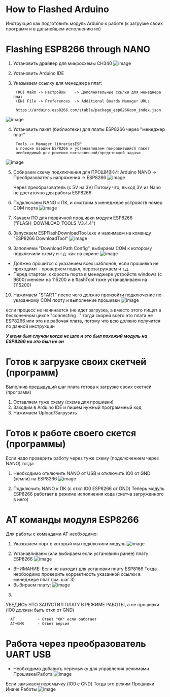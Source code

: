 # How to Flashed Arduino
Инструкция как подготовить модуль Arduino к работе
(к загрузке своих программ и в дальнейшем исполнению их)

# Flashing ESP8266 through NANO
1. Установить драйвер для микросхемы CH340
![image](https://user-images.githubusercontent.com/28355711/163768488-776b7dcb-eac1-480f-90cc-b8f5659ef436.png)

2. Установить Arduino IDE
3. Указываем ссылку для менеджера плат:      
      
        (RU) Файл -> Настройки    -> Дополнительные ссылки для менеджера плат
        (EN) File -> Preferences  -> Additional Boards Manager URLs

        https://arduino.esp8266.com/stable/package_esp8266com_index.json
![image](https://user-images.githubusercontent.com/28355711/163768841-1a055bce-f3d5-4d38-9910-17d521bdfb0b.png)

4. Установить пакет (библиотеки) для платы ESP8266 через "менеджер плат"

        Tools -> Manager librariesESP
        в поиске вводим ESP8266 и устанавливаем понравившийся пакет
        необходимый для решения поставленной/предстоящей задачи
![image](https://user-images.githubusercontent.com/28355711/163769071-d5a4f76f-129f-4272-8e4c-b517a857f9a7.png)

5. Собираем схему подключения для ПРОШИВКИ: Arduino NANO -> Преобразователь напряжения -> ESP8266
![image](https://user-images.githubusercontent.com/28355711/163769255-8184dfba-e3a2-4f53-bee6-66bbd7482226.png)

      Через преобразователь (с 5V на 3V) Потому что,
      выход 3V из Nano не достаточно для работы ESP8266

6. Подключаем NANO к ПК, и смотрим в менеджере устройств номер COM порта
![image](https://user-images.githubusercontent.com/28355711/163770098-2c4a6726-9690-4c1f-9aa5-adb90daca301.png)

7. Качаем ПО для первичной прошивки модуля ESP8266 ("FLASH_DOWNLOAD_TOOLS_V3.4.4")
8. Запускаем ESPFlashDownloadTool.exe и нажимаем на команду "ESP8266 DownloadTool"
![image](https://user-images.githubusercontent.com/28355711/163770473-b4e345de-449c-44ef-bd03-337db545ae74.png)

9. Заполняем "Download Path Config", выбираем COM к которому подключили схему и т.д. как на скрине
![image](https://user-images.githubusercontent.com/28355711/163785645-21d09949-7d34-4b31-8688-411ec8fff22e.png)
+ Должно прошится с указанием всех шаблонов, если прошивка не проходимт - проверяем подкл, перезагружаем и т.д.
+ Перед стартом, скорость порта в менеджере устройств windows (с 9600) меняем на 115200 и в flashTool тоже устанавливаем на (115200)

10. Нажимаем "START" после чего должно произойти подключение по указанному COM порту и выполнение прошивки
![image](https://user-images.githubusercontent.com/28355711/163774774-ff783e8f-a575-4eeb-8fa5-eeab975dfaba.png)

если процесс не начинается (не идет загрузка, а вместо этого пищет в бесконечном цикле "connecting .." тогда
скорей всего это плата не ESP8266 или это не рабочая плата, потому что всю должно получится по данной инструкции

___У меня был случаи когда не шло и это был похожий модуль на ESP8266 но это был не он___

# Готов к загрузке своих скетчей (программ)
Выполнив предыдущий шаг плата готова к загрузке своих скетчей (программ)
1. Оставляем туже схему (схема для прошивки)
2. Заходим в Arduino IDE и пишем нужный программный код
3. Нажимаем Upload/Загрузить

# Готов к работе своего скется (программы)
Если надо проверить работу через туже схему (подключением через NANO) тогда
1. Необходимо отключить NANO от USB и отключить IO0 от GND (земли) на ESP8266
![image](https://user-images.githubusercontent.com/28355711/163778163-620bde22-95cf-4e06-8866-360929de3af7.png)

2. Подключить NANO к ПК (с откл IO0 ESP8266 от GND)
Теперь модуль ESP8266 работает в режиме исполнения кода (скетча загруженного в него)

# AT команды модуля ESP8266
Для работы с командами АТ необходимо:
1. Указываем порт в который мы подключили модуль
![image](https://user-images.githubusercontent.com/28355711/163780504-fe98792a-04a2-4ea8-8594-154c7f59c927.png)

2. Устанавливаем (или выбираем если установили ранее) плату ESP8266
![image](https://user-images.githubusercontent.com/28355711/163780970-f0f509f1-4b01-4466-aa96-d6a96e9eeb61.png)
+ ВНИМАНИЕ: Если не находит для установки плату ESP8166 Тогда необходимо проверить корректность указанной
ссылки в менеджере плат (см. шаг 3)
+ Выбираем плату:
![image](https://user-images.githubusercontent.com/28355711/163782886-bddd2095-8cb9-4e28-88aa-54696e9c6b3a.png)

3. 
УБЕДИСЬ ЧТО ЗАПУСТИЛ ПЛАТУ В РЕЖИМЕ РАБОТЫ, а не прошивки (IO0 должен быть откл от GND)

      AT          - Ответ "ОК" если работает
      AT+GMR      - Ответ версия

# Работа через преобразователь UART USB
+ Необходимо добавить перемычку для управления режимами Прошивка/Работа
![image](https://user-images.githubusercontent.com/28355711/163789621-f73172a4-f6b5-4821-8751-77a5a6575383.png)

Если замыкаем перемычку (IO0 с GND) Тогда это режим Прошивки Иначе Работы
![image](https://user-images.githubusercontent.com/28355711/163790296-5fbb8a1a-d186-4b1f-91d8-e71b28c86368.png)

